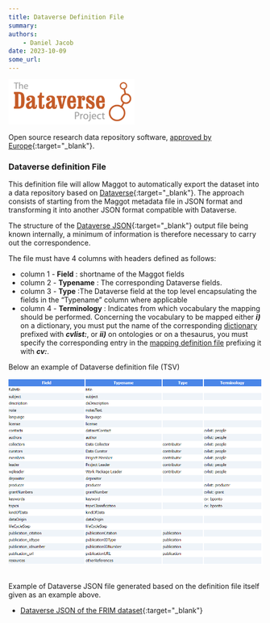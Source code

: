 ```yaml
---
title: Dataverse Definition File
summary: 
authors:
    - Daniel Jacob
date: 2023-10-09
some_url:
---
```


<style>.md-typeset h1 {display: none;} .md-nav__item {font-size: medium}</style>

<img src="../../images/dataverse_logo.png" width="250px">

Open source research data repository software, [approved by Europe][4]{:target="_blank"}.

### Dataverse definition File

This definition file will allow Maggot to automatically export the dataset into a data repository based on [Dataverse][1]{:target="_blank"}. The approach consists of starting from the Maggot metadata file in JSON format and transforming it into another JSON format compatible with Dataverse.

The structure of the [Dataverse JSON][2]{:target="_blank"} output file being known internally, a minimum of information is therefore necessary to carry out the correspondence.

The file must have 4 columns with headers defined as follows:

* column 1 - **Field** : shortname of the Maggot fields
* column 2 - **Typename** : The corresponding Dataverse fields. 
* column 3 - **Type** :The Dataverse field at the top level encapsulating the fields in the “Typename” column where applicable
* column 4 - **Terminology** : Indicates from which vocabulary the mapping should be performed. Concerning the vocabulary to be mapped either ***i)*** on a dictionary, you must put the name of the corresponding [dictionary](../../dictionaries) prefixed with ***cvlist:***, or ***ii)*** on ontologies or on a thesaurus, you must specify the corresponding entry in the [mapping definition file](../mapping) prefixing it with ***cv:***.

Below an example of Dataverse definition file (TSV)
<center>
<a href="../../images/dataverse_conf.png" data-lightbox="figconf"><img src="../../images/dataverse_conf.png" width="600px"></a>
</center>
<br>

Example of Dataverse JSON file generated based on the definition file itself given as an example above.

   * [Dataverse JSON of the FRIM dataset][3]{:target="_blank"}

<br><br>

[1]: https://dataverse.org/
[2]: https://guides.dataverse.org/en/latest/api/native-api.html
[3]: https://pmb-bordeaux.fr/maggot/metadata/frim1?format=dataverse
[4]: https://open-research-europe.ec.europa.eu/for-authors/data-guidelines#approvedrepositories
